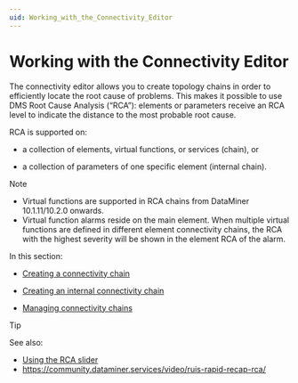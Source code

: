 ```yaml
---
uid: Working_with_the_Connectivity_Editor
---
```


# Working with the Connectivity Editor

The connectivity editor allows you to create topology chains in order to efficiently locate the root cause of problems. This makes it possible to use DMS Root Cause Analysis (“RCA”): elements or parameters receive an RCA level to indicate the distance to the most probable root cause.

RCA is supported on:

- a collection of elements, virtual functions, or services (chain), or

- a collection of parameters of one specific element (internal chain).

> [!NOTE]
> - Virtual functions are supported in RCA chains from DataMiner 10.1.11/10.2.0 onwards.
> - Virtual function alarms reside on the main element. When multiple virtual functions are defined in different element connectivity chains, the RCA with the highest severity will be shown in the element RCA of the alarm.

In this section:

- [Creating a connectivity chain](Creating_a_connectivity_chain.md)

- [Creating an internal connectivity chain](Creating_an_internal_connectivity_chain.md)

- [Managing connectivity chains](Managing_connectivity_chains.md)

> [!TIP]
> See also:
> - [Using the RCA slider](../../part_2/alarms/Working_with_the_Alarm_Console.md#using-the-rca-slider)
> - <https://community.dataminer.services/video/ruis-rapid-recap-rca/>
>
